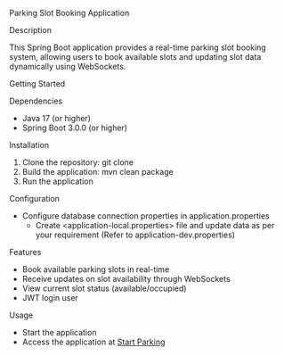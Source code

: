 Parking Slot Booking Application

Description

This Spring Boot application provides a real-time parking slot booking system, allowing users to book available slots and updating slot data dynamically using WebSockets.

Getting Started

Dependencies

- Java 17 (or higher)
- Spring Boot 3.0.0 (or higher)

Installation

1. Clone the repository: git clone 
2. Build the application: mvn clean package
3. Run the application

Configuration

- Configure database connection properties in application.properties
  - Create <application-local.properties> file and update data as per your requirement (Refer to application-dev.properties)

Features

- Book available parking slots in real-time
- Receive updates on slot availability through WebSockets
- View current slot status (available/occupied)
- JWT login user


Usage


- Start the application
- Access the application at [Start Parking](http://localhost:8080/api/v1/park)
